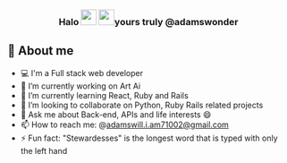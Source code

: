 <h3 align="center">Halo <img src="https://media.giphy.com/media/hvRJCLFzcasrR4ia7z/giphy.gif" width="28"> <img src="https://emojis.slackmojis.com/emojis/images/1531849430/4246/blob-sunglasses.gif?1531849430" width="28"/>yours truly @adamswonder</h3>
</hr>

## 📖 About me
* 💻 I'm a Full stack web developer
* 🔭 I’m currently working on Art Ai
* 🌱 I’m currently learning React, Ruby and Rails
* 👯 I’m looking to collaborate on Python, Ruby Rails related projects
* 💬 Ask me about Back-end, APIs and life interests 😄
* 📫 How to reach me: @adamswill.i.am71002@gmail.com
* ⚡ Fun fact: "Stewardesses" is the longest word that is typed with only the left hand
